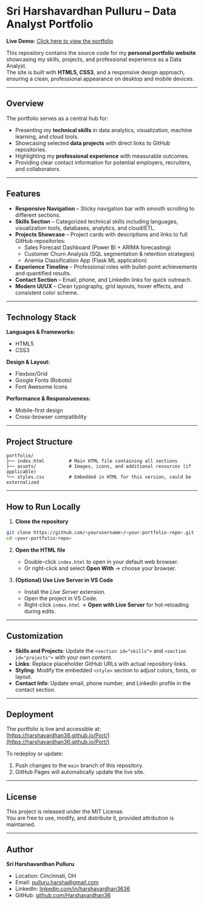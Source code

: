 # Sri Harshavardhan Pulluru – Data Analyst Portfolio

**Live Demo:** [Click here to view the portfolio](https://harshavardhan36.github.io/Port/)

This repository contains the source code for my **personal portfolio website** showcasing my skills, projects, and professional experience as a Data Analyst.  
The site is built with **HTML5, CSS3**, and a responsive design approach, ensuring a clean, professional appearance on desktop and mobile devices.

---

## Overview

The portfolio serves as a central hub for:
- Presenting my **technical skills** in data analytics, visualization, machine learning, and cloud tools.
- Showcasing selected **data projects** with direct links to GitHub repositories.
- Highlighting my **professional experience** with measurable outcomes.
- Providing clear contact information for potential employers, recruiters, and collaborators.

---

## Features

- **Responsive Navigation** – Sticky navigation bar with smooth scrolling to different sections.
- **Skills Section** – Categorized technical skills including languages, visualization tools, databases, analytics, and cloud/ETL.
- **Projects Showcase** – Project cards with descriptions and links to full GitHub repositories:
  - Sales Forecast Dashboard (Power BI + ARIMA forecasting)
  - Customer Churn Analysis (SQL segmentation & retention strategies)
  - Anemia Classification App (Flask ML application)
- **Experience Timeline** – Professional roles with bullet-point achievements and quantified results.
- **Contact Section** – Email, phone, and LinkedIn links for quick outreach.
- **Modern UI/UX** – Clean typography, grid layouts, hover effects, and consistent color scheme.

---

## Technology Stack

**Languages & Frameworks:**
- HTML5
- CSS3

**Design & Layout:**
- Flexbox/Grid
- Google Fonts (Roboto)
- Font Awesome Icons

**Performance & Responsiveness:**
- Mobile-first design
- Cross-browser compatibility

---

## Project Structure
```
portfolio/
├── index.html         # Main HTML file containing all sections
├── assets/            # Images, icons, and additional resources (if applicable)
└── styles.css         # Embedded in HTML for this version, could be externalized
```

---

## How to Run Locally

1. **Clone the repository**
```bash
git clone https://github.com/<yourusername>/<your-portfolio-repo>.git
cd <your-portfolio-repo>
```

2. **Open the HTML file**
   - Double-click `index.html` to open in your default web browser.
   - Or right-click and select **Open With** → choose your browser.

3. **(Optional) Use Live Server in VS Code**
   - Install the *Live Server* extension.
   - Open the project in VS Code.
   - Right-click `index.html` → **Open with Live Server** for hot-reloading during edits.

---

## Customization

- **Skills and Projects**: Update the `<section id="skills">` and `<section id="projects">` with your own content.
- **Links**: Replace placeholder GitHub URLs with actual repository links.
- **Styling**: Modify the embedded `<style>` section to adjust colors, fonts, or layout.
- **Contact Info**: Update email, phone number, and LinkedIn profile in the contact section.

---

## Deployment

The portfolio is live and accessible at:  
[https://harshavardhan36.github.io/Port/](https://harshavardhan36.github.io/Port/)

To redeploy or update:
1. Push changes to the `main` branch of this repository.
2. GitHub Pages will automatically update the live site.

---

## License

This project is released under the MIT License.  
You are free to use, modify, and distribute it, provided attribution is maintained.

---

## Author

**Sri Harshavardhan Pulluru**  
- Location: Cincinnati, OH  
- Email: [pulluru.harsha@gmail.com](mailto:pulluru.harsha@gmail.com)  
- LinkedIn: [linkedin.com/in/harshavardhan3636](https://www.linkedin.com/in/harshavardhan3636/)  
- GitHub: [github.com/Harshavardhan36](https://github.com/Harshavardhan36)
